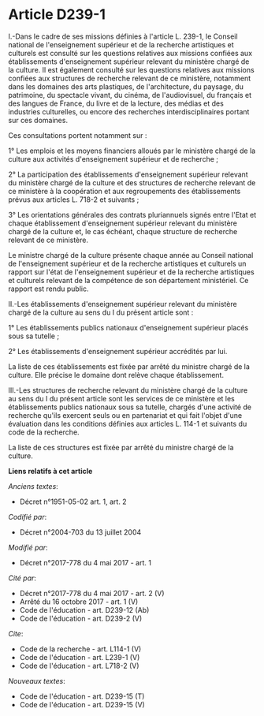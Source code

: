 # Article D239-1

I.-Dans le cadre de ses missions définies à l'article L. 239-1, le Conseil national de l'enseignement supérieur et de la
recherche artistiques et culturels est consulté sur les questions relatives aux missions confiées aux établissements
d'enseignement supérieur relevant du ministère chargé de la culture. Il est également consulté sur les questions relatives
aux missions confiées aux structures de recherche relevant de ce ministère, notamment dans les domaines des arts plastiques,
de l'architecture, du paysage, du patrimoine, du spectacle vivant, du cinéma, de l'audiovisuel, du français et des langues de
France, du livre et de la lecture, des médias et des industries culturelles, ou encore des recherches interdisciplinaires
portant sur ces domaines. 

Ces consultations portent notamment sur : 

1° Les emplois et les moyens financiers alloués par le ministère chargé de la culture aux activités d'enseignement supérieur
et de recherche ; 

2° La participation des établissements d'enseignement supérieur relevant du ministère chargé de la culture et des structures
de recherche relevant de ce ministère à la coopération et aux regroupements des établissements prévus aux articles L. 718-2
et suivants ; 

3° Les orientations générales des contrats pluriannuels signés entre l'Etat et chaque établissement d'enseignement supérieur
relevant du ministère chargé de la culture et, le cas échéant, chaque structure de recherche relevant de ce ministère. 

Le ministre chargé de la culture présente chaque année au Conseil national de l'enseignement supérieur et de la recherche
artistiques et culturels un rapport sur l'état de l'enseignement supérieur et de la recherche artistiques et culturels
relevant de la compétence de son département ministériel. Ce rapport est rendu public. 

II.-Les établissements d'enseignement supérieur relevant du ministère chargé de la culture au sens du I du présent article
sont : 

1° Les établissements publics nationaux d'enseignement supérieur placés sous sa tutelle ; 

2° Les établissements d'enseignement supérieur accrédités par lui. 

La liste de ces établissements est fixée par arrêté du ministre chargé de la culture. Elle précise le domaine dont relève
chaque établissement. 

III.-Les structures de recherche relevant du ministère chargé de la culture au sens du I du présent article sont les services
de ce ministère et les établissements publics nationaux sous sa tutelle, chargés d'une activité de recherche qu'ils exercent
seuls ou en partenariat et qui fait l'objet d'une évaluation dans les conditions définies aux articles L. 114-1 et suivants
du code de la recherche. 

La liste de ces structures est fixée par arrêté du ministre chargé de la culture.

**Liens relatifs à cet article**

_Anciens textes_:

  - Décret n°1951-05-02 art. 1, art. 2

_Codifié par_:

  - Décret n°2004-703 du 13 juillet 2004

_Modifié par_:

  - Décret n°2017-778 du 4 mai 2017 - art. 1

_Cité par_:

  - Décret n°2017-778 du 4 mai 2017 - art. 2 (V)
  - Arrêté du 16 octobre 2017 - art. 1 (V)
  - Code de l'éducation - art. D239-12 (Ab)
  - Code de l'éducation - art. D239-2 (V)

_Cite_:

  - Code de la recherche - art. L114-1 (V)
  - Code de l'éducation - art. L239-1 (V)
  - Code de l'éducation - art. L718-2 (V)

_Nouveaux textes_:

  - Code de l'éducation - art. D239-15 (T)
  - Code de l'éducation - art. D239-15 (V)
